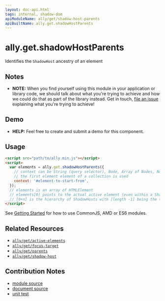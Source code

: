 ```yaml
---
layout: doc-api.html
tags: internal, shadow-dom
apiModuleName: ally/get/shadow-host-parents
apiBuiltName: ally.get.shadowHostParents
---
```


# ally.get.shadowHostParents

Identifies the `ShadowHost` ancestry of an element


## Notes

* **NOTE:** When you find yourself using this module in your application or library code, we should talk about what you're trying to achieve and how we could do that as part of the library instead. Get in touch, [file an issue](https://github.com/medialize/ally.js/issues) explaining what you're trying to achieve!


## Demo

* **HELP:** Feel free to create and submit a demo for this component.


## Usage

```html
<script src="path/to/ally.min.js"></script>
<script>
  var elements = ally.get.shadowHostParents({
    // context can be String (query selector), Node, Array of Nodes, NodeList, HTMLCollection
    // the first element element of a collection is used
    context: '#element-to-start-from',
  });
  // elements is an array of HTMLElement
  // elements[0] points to the actual active element (even within a ShadowRoot)
  // [0+n] is the hierarchy of ShadowHosts with [length -1] being the top most shadow-host
</script>
```

See [Getting Started](../../getting-started.md) for how to use CommonJS, AMD or ES6 modules.


## Related Resources

* [`ally/get/active-elements`](active-elements.md)
* [`ally/get/focus-target`](focus-target.md)
* [`ally/get/parents`](parents.md)
* [`ally/get/shadow-host`](shadow-host.md)


## Contribution Notes

* [module source](https://github.com/medialize/ally.js/blob/master/src/get/shadow-host-parents.js)
* [document source](https://github.com/medialize/ally.js/blob/master/docs/api/get/shadow-host-parents.md)
* [unit test](https://github.com/medialize/ally.js/blob/master/test/unit/get.shadow-host-parents.test.js)


